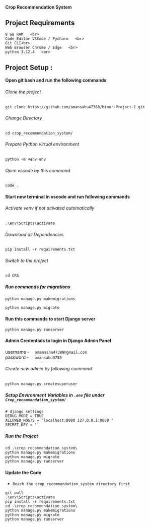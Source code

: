 #### Crop Recommendation System

## Project Requirements

```
8 GB RAM   <br>
Code Editor VSCode / Pycharm   <br>
Git CLI<br>
Web Browser Chrome / Edge   <br>
python 3.12.4   <br>

```


## Project Setup : 

#### Open git bash and run the following commands

###### Clone the project
```
git clone https://github.com/amansahu47388/Minor-Project-1.git
```

###### Change Directory
```
cd crop_recommendation_system/
``` 

###### Prepare Python virtual environment
```
python -m venv env
```

###### Open vscode by this command
```
code .
```


#### Start new terminal in vscode and run following commands

###### Activate venv if not acivated automatically
```
.\env\Scripts\activate
```

###### Download all Dependencies
```
pip install -r requirements.txt
```

###### Switch to the project
```
cd CRS
```

##### Run commands for migrations
```
python manage.py makemigrations
```
```
python manage.py migrate
```


#### Run this commands to start Django server

```
python manage.py runserver
```

#### Admin Credentials to login in Django Admin Panel

username - `   amansahu47388@gmail.com       `<br>
password - `   amansahu9755                  `<br>

###### Create new admin by following command

```
python manage.py createsuperuser
```

##### Setup Environment Variables in `.env` file under `Crop_recommendation_system/`
```
# django settings
DEBUG_MODE = TRUE
ALLOWED_HOSTS = 'localhost:8000 127.0.0.1:8000 '
SECRET_KEY = ''
```


##### Run the Project
```
cd .\crop_recommendation_system\
python manage.py makemigrations
python manage.py migrate
python manage.py runserver
```


#### Update the Code
- `Reach the crop_recommendation_system directory first`<br>

```
git pull
.\env\Scripts\activate
pip install -r requirements.txt
cd .\crop_recommendation_system\
python manage.py makemigrations
python manage.py migrate
python manage.py runserver
```